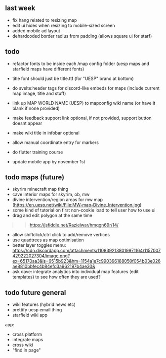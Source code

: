 ## last week

- fix hang related to resizing map
- edit ui hides when resizing to mobile-sized screen
- added mobile ad layout
- dehardcoded border radius from padding (allows square ui for starf)

## todo

- refactor fonts to be inside each /map config folder (uesp maps and starfield maps have different fonts)
- title font should just be title.ttf (for "UESP" brand at bottom)
- do svelte:header tags for discord-like embeds for maps (include current map image, title and stuff)
- link up MAP WORLD NAME (UESP) to mapconfig wiki name (or have it blank if none provided)
- make feedback support link optional, if not provided, support button doesnt appear
- make wiki title in infobar optional
- allow manual coordinate entry for markers


- do flutter training course
- update mobile app by november 1st


## todo maps (future)
- skyrim minecraft map thing
- cave interior maps for skyrim, ob, mw
- divine intervention/region areas for mw map (https://en.uesp.net/wiki/File:MW-map-Divine_Intervention.jpg)
- some kind of tutorial on first non-cookie load to tell user how to use ui
- drag and edit polygon at the same time
>> https://jsfiddle.net/Razielwar/hmqgn69r/14/
- allow shiftclick/ctrl click to add/remove vertices
- use quadtrees as map optimisation
- better layer toggles menu:
https://cdn.discordapp.com/attachments/1108392138019971164/1157007429222027304/image.png?ex=65170aa3&is=6515b923&hm=1154a1e7c990396188050f054b03e026ae8810bbfec4b84efd3a962197b4ae30&
- ask dave: integrate analytics into individual map features (edit templates) to see how often they are used?


## todo future general
- wiki features (hybrid news etc)
- prettify uesp email thing
- starfield wiki app

app:
- cross platform
- integrate maps
- cross wiki
- "find in page"
